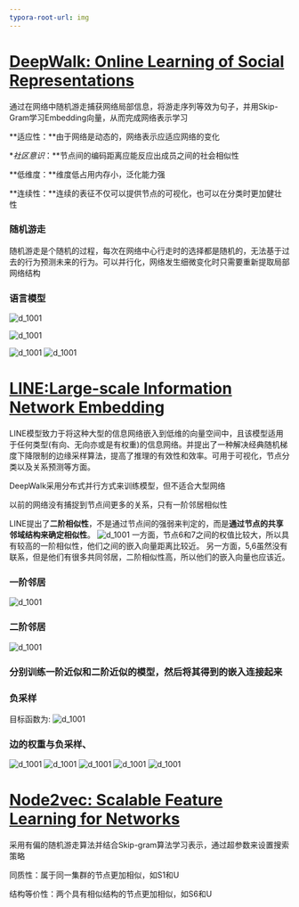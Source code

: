 ```yaml
---
typora-root-url: img
---
```


# [DeepWalk: Online Learning of Social Representations](https://arxiv.org/pdf/1403.6652.pdf%C3%AF%C2%BC%E2%80%BA)

通过在网络中随机游走捕获网络局部信息，将游走序列等效为句子，并用Skip-Gram学习Embedding向量，从而完成网络表示学习

**适应性：**由于网络是动态的，网络表示应适应网络的变化

**社区意识*：**节点间的编码距离应能反应出成员之间的社会相似性

**低维度：**维度低占用内存小，泛化能力强

**连续性：**连续的表征不仅可以提供节点的可视化，也可以在分类时更加健壮性

### 随机游走

随机游走是个随机的过程，每次在网络中心行走时的选择都是随机的，无法基于过去的行为预测未来的行为。可以并行化，网络发生细微变化时只需要重新提取局部网络结构

### 语言模型

![d_1001](/d_1001.png)

![d_1001](/d_1002.png)

![d_1001](/d_1003.png)
![d_1001](/d_1004.png)

# [LINE:Large-scale Information Network Embedding](https://arxiv.org/pdf/1503.03578.pdf%C3%AF%C2%BC%E2%80%BA)

LINE模型致力于将这种大型的信息网络嵌入到低维的向量空间中，且该模型适用于任何类型(有向、无向亦或是有权重)的信息网络。并提出了一种解决经典随机梯度下降限制的边缘采样算法，提高了推理的有效性和效率。可用于可视化，节点分类以及关系预测等方面。

DeepWalk采用分布式并行方式来训练模型，但不适合大型网络

以前的网络没有捕捉到节点间更多的关系，只有一阶邻居相似性

LINE提出了**二阶相似性**，不是通过节点间的强弱来判定的，而是**通过节点的共享邻域结构来确定相似性**。
![d_1001](/e_1001.png)
一方面，节点6和7之间的权值比较大，所以具有较高的一阶相似性，他们之间的嵌入向量距离比较近。
另一方面，5,6虽然没有联系，但是他们有很多共同邻居，二阶相似性高，所以他们的嵌入向量也应该近。
### 一阶邻居
![d_1001](/e_1002.png)
### 二阶邻居
![d_1001](/e_1003.png)
### 分别训练一阶近似和二阶近似的模型，然后将其得到的嵌入连接起来
### 负采样
目标函数为:
![d_1001](/e_1004.png)
### 边的权重与负采样、
![d_1001](/e_1005.png)
![d_1001](/e_1006.png)
![d_1001](/e_1007.png)
![d_1001](/e_1008.png)
![d_1001](/e_1009.png)
# [Node2vec: Scalable Feature Learning for Networks](https://www.ncbi.nlm.nih.gov/pmc/articles/PMC5108654/)

采用有偏的随机游走算法并结合Skip-gram算法学习表示，通过超参数来设置搜索策略

同质性：属于同一集群的节点更加相似，如S1和U

结构等价性：两个具有相似结构的节点更加相似，如S6和U